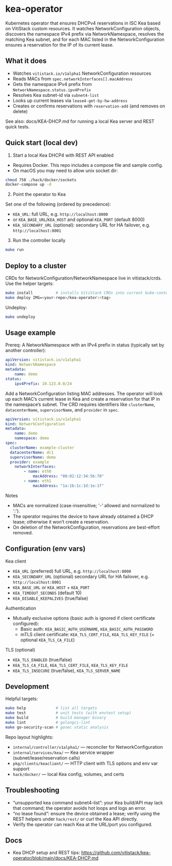 # kea-operator

Kubernetes operator that ensures DHCPv4 reservations in ISC Kea based on VitiStack custom resources. It watches NetworkConfiguration objects, discovers the namespace IPv4 prefix via NetworkNamespace, resolves the matching Kea subnet, and for each MAC listed in the NetworkConfiguration ensures a reservation for the IP of its current lease.

## What it does

- Watches `vitistack.io/v1alpha1` NetworkConfiguration resources
- Reads MACs from `spec.networkInterfaces[].macAddress`
- Gets the namespace IPv4 prefix from `NetworkNamespace.status.ipv4Prefix`
- Resolves Kea subnet-id via `subnet4-list`
- Looks up current leases via `lease4-get-by-hw-address`
- Creates or confirms reservations with `reservation-add` (and removes on delete)

See also: docs/KEA-DHCP.md for running a local Kea server and REST quick tests.

## Quick start (local dev)

1. Start a local Kea DHCP4 with REST API enabled

- Requires Docker. This repo includes a compose file and sample config.
- On macOS you may need to allow unix socket dir:

```bash
chmod 750 ./hack/docker/sockets
docker-compose up -d
```

2. Point the operator to Kea

Set one of the following (ordered by precedence):

- `KEA_URL`: full URL, e.g. `http://localhost:8000`
- or `KEA_BASE_URL`/`KEA_HOST` and optional `KEA_PORT` (default 8000)
- `KEA_SECONDARY_URL` (optional): secondary URL for HA failover, e.g. `http://localhost:8001`

3. Run the controller locally

```bash
make run
```

## Deploy to a cluster

CRDs for NetworkConfiguration/NetworkNamespace live in vitistack/crds. Use the helper targets:

```bash
make install          # installs VitiStack CRDs into current kube-context
make deploy IMG=<your-repo>/kea-operator:<tag>
```

Undeploy:

```bash
make undeploy
```

## Usage example

Prereq: A NetworkNamespace with an IPv4 prefix in status (typically set by another controller):

```yaml
apiVersion: vitistack.io/v1alpha1
kind: NetworkNamespace
metadata:
	name: demo
status:
	ipv4Prefix: 10.123.0.0/24
```

Add a NetworkConfiguration listing MAC addresses. The operator will look up each MAC’s current lease in Kea and create a reservation for that IP in the namespace’s subnet. The CRD requires identifiers like `clusterName`, `datacenterName`, `supervisorName`, and `provider` in `spec`.

```yaml
apiVersion: vitistack.io/v1alpha1
kind: NetworkConfiguration
metadata:
	name: demo
	namespace: demo
spec:
  clusterName: example-cluster
  datacenterName: dc1
  supervisorName: demo
  provider: example
	networkInterfaces:
		- name: eth0
			macAddress: "00:02:12:34:56:78"
		- name: eth1
			macAddress: "1a:1b:1c:1d:1e:1f"
```

Notes

- MACs are normalized (case-insensitive; '-' allowed and normalized to ':').
- The operator requires the device to have already obtained a DHCP lease; otherwise it won’t create a reservation.
- On deletion of the NetworkConfiguration, reservations are best-effort removed.

## Configuration (env vars)

Kea client

- `KEA_URL` (preferred) full URL, e.g. `http://localhost:8000`
- `KEA_SECONDARY_URL` (optional) secondary URL for HA failover, e.g. `http://localhost:8001`
- `KEA_BASE_URL` or `KEA_HOST` + `KEA_PORT`
- `KEA_TIMEOUT_SECONDS` (default 10)
- `KEA_DISABLE_KEEPALIVES` (true/false)

Authentication

- Mutually exclusive options (basic auth is ignored if client certificate configured):
  - Basic auth: `KEA_BASIC_AUTH_USERNAME`, `KEA_BASIC_AUTH_PASSWORD`
  - mTLS client certificate: `KEA_TLS_CERT_FILE`, `KEA_TLS_KEY_FILE` (+ optional `KEA_TLS_CA_FILE`)

TLS (optional)

- `KEA_TLS_ENABLED` (true/false)
- `KEA_TLS_CA_FILE`, `KEA_TLS_CERT_FILE`, `KEA_TLS_KEY_FILE`
- `KEA_TLS_INSECURE` (true/false), `KEA_TLS_SERVER_NAME`

## Development

Helpful targets:

```bash
make help             # list all targets
make test             # unit tests (with envtest setup)
make build            # build manager binary
make lint             # golangci-lint
make go-security-scan # gosec static analysis
```

Repo layout highlights:

- `internal/controller/v1alpha1/` — reconciler for NetworkConfiguration
- `internal/services/kea/` — Kea service wrapper (subnet/lease/reservation calls)
- `pkg/clients/keaclient/` — HTTP client with TLS options and env var support
- `hack/docker/` — local Kea config, volumes, and certs

## Troubleshooting

- “unsupported kea command subnet4-list”: your Kea build/API may lack that command; the operator avoids hot loops and logs an error.
- “no lease found”: ensure the device obtained a lease; verify using the REST helpers under `hack/rest/` or curl the Kea API directly.
- Verify the operator can reach Kea at the URL/port you configured.

## Docs

- Kea DHCP setup and REST tips: https://github.com/vitistack/kea-operator/blob/main/docs/KEA-DHCP.md

